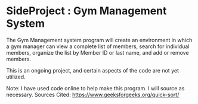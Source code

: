 # SideProject : Gym Management System

The Gym Management system program will create an environment in which a gym manager can view a complete list of members, search for individual members, organize the list by Member ID or last name, and add or remove members.

This is an ongoing project, and certain aspects of the code are not yet utilized. 

Note: I have used code online to help make this program. I will source as necessary.
Sources Cited: https://www.geeksforgeeks.org/quick-sort/
